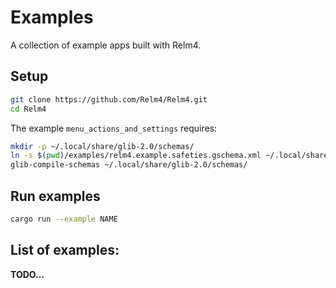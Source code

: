 # Examples

A collection of example apps built with Relm4.

## Setup

```bash
git clone https://github.com/Relm4/Relm4.git
cd Relm4
```

The example `menu_actions_and_settings` requires:

```bash
mkdir -p ~/.local/share/glib-2.0/schemas/
ln -s $(pwd)/examples/relm4.example.safeties.gschema.xml ~/.local/share/glib-2.0/schemas/
glib-compile-schemas ~/.local/share/glib-2.0/schemas/
```

## Run examples

```bash
cargo run --example NAME
```

## List of examples:

**TODO...**
